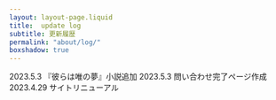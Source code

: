 ```yaml
---
layout: layout-page.liquid
title:  update log
subtitle: 更新履歴
permalink: "about/log/"
boxshadow: true
---
```


2023.5.3 『彼らは唯の夢』小説追加
2023.5.3 問い合わせ完了ページ作成
2023.4.29 サイトリニューアル